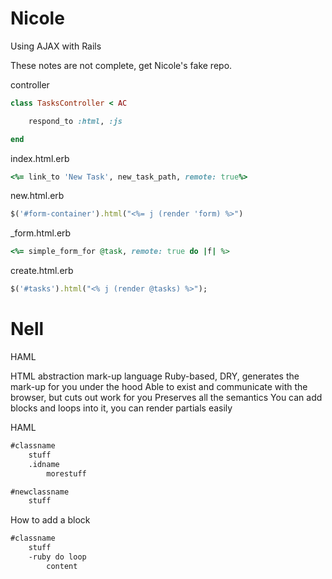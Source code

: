 # Nicole

Using AJAX with Rails

These notes are not complete, get Nicole's fake repo. 

controller
```ruby
class TasksController < AC

	respond_to :html, :js

end
```

index.html.erb
```ruby
<%= link_to 'New Task', new_task_path, remote: true%>
```

new.html.erb
```ruby
$('#form-container').html("<%= j (render 'form) %>")
```

_form.html.erb
```ruby
<%= simple_form_for @task, remote: true do |f| %>

```

create.html.erb
```ruby
$('#tasks').html("<% j (render @tasks) %>");
```




# Nell

HAML 

HTML abstraction mark-up language
Ruby-based, DRY, generates the mark-up for you under the hood
Able to exist and communicate with the browser, but cuts out work for you
Preserves all the semantics
You can add blocks and loops into it, you can render partials easily

HAML
```html
#classname
	stuff
	.idname
		morestuff

#newclassname
	stuff
```

How to add a block
```html
#classname
	stuff
	-ruby do loop
		content
```
